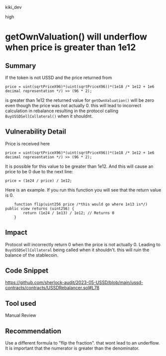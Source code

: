 kiki_dev

high

# getOwnValuation() will underflow when price is greater than 1e12

## Summary
If the token is not USSD and the price returned from

 `price = uint(sqrtPriceX96)*(uint(sqrtPriceX96))*(1e18 /* 1e12 + 1e6 decimal representation */) >> (96 * 2);`

is greater than 1e12 the returned value for `getOwnValuation()` will be zero even though the price was not actually 0. this will lead to incorrect calculation in rebalance resulting in the protocol calling `BuyUSSDSellCollateral()` when it shouldnt. 
## Vulnerability Detail
Price is received here

 `price = uint(sqrtPriceX96)*(uint(sqrtPriceX96))*(1e18 /* 1e12 + 1e6 decimal representation */) >> (96 * 2);`

It is possible for this value to be greater than 1e12. And this will cause an price to be 0 due to the next line: 

`price = (1e24 / price) / 1e12; `


Here is an example. If you run this function you will see that the return value is 0. 
```solidity
    function flip(uint256 price /*this would go where 1e13 is*/) public view returns (uint256) {
        return (1e24 / 1e13) / 1e12; // Returns 0
    }    
```
## Impact
Protocol will incorrectly return 0 when the price is not actually 0. Leading to `BuyUSSDSellCollateral` being called when it shouldn't. this will ruin the balance of the stablecoin. 

## Code Snippet
https://github.com/sherlock-audit/2023-05-USSD/blob/main/ussd-contracts/contracts/USSDRebalancer.sol#L78
## Tool used

Manual Review

## Recommendation
Use a different formula to "flip the fraction". that wont lead to an underflow. It is important that the numerator is greater than the denominator. 